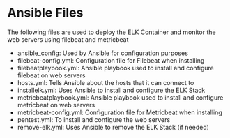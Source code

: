 # Ansible Files

The following files are used to deploy the ELK Container and monitor the web servers using filebeat and metricbeat

- ansible_config: Used by Ansible for configuration purposes
- filebeat-config.yml: Configuration file for Filebeat when installing
- filebeatplaybook.yml: Ansible playbook used to install and configure filebeat on web servers
- hosts.yml: Tells Ansible about the hosts that it can connect to
- installelk.yml: Uses Ansible to install and configure the ELK Stack
- metricbeatplaybook.yml: Ansible playbook used to install and configure metricbeat on web servers
- metricbeat-config.yml: Configuration file for Metricbeat when installing 
- pentest.yml: To install and configure the web servers
- remove-elk.yml: Uses Ansible to remove the ELK Stack (if needed)



